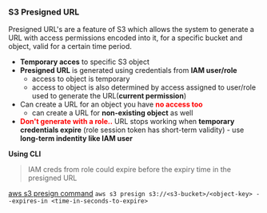 ### S3 Presigned URL
Presigned URL's are a feature of S3 which allows the system to generate a URL with access permissions encoded into it, for a specific bucket and object, valid for a certain time period.

- **Temporary acces** to specific S3 object
- **Presigned URL** is generated using credentials from **IAM user/role** 
    - access to object is temporary
    - access to object is also determined by access assigned to user/role used to generate the URL(**current permission**) 
- Can create a URL for an object you have <span style="color:red;font-weight:bold">no access too</span>
    - can create a URL for **non-existing object** as well
- <span style="color:red;font-weight:bold">Don't generate with a role..</span> URL stops working when **temporary credentials expire** (role session token has short-term validity) - use **long-term indentity like IAM user**


**Using CLI**
> IAM creds from role could expire before the expiry time in the presigned URL

[aws s3 presign command](https://docs.aws.amazon.com/cli/latest/reference/s3/presign.html)
`aws s3 presign s3://<s3-bucket>/<object-key> --expires-in <time-in-seconds-to-expire>`
